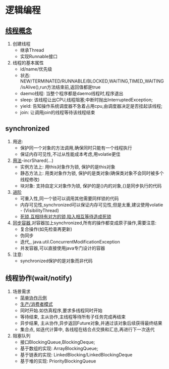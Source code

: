 # 逻辑编程

## [线程概念](BaseThreadDemo.java)

1. 创建线程
    - 继承Thread
    - 实现Runnable接口
2. 线程的基本属性
    - id/name/优先级
    - 状态: NEW/TERMINATED/RUNNABLE/BLOCKED,WAITING,TIMED_WAITING/isAlive(),run方法结束前,返回值都是true
    - daemo线程: 当整个程序都是daemo线程时,程序退出
    - sleep: 该线程让出CPU,线程阻塞;中断时抛出InterruptedException;
    - yield: 告知操作系统调度器不急着占用cpu,由调度器决定是否挂起该线程;
    - join: 让调用join的线程等待该线程结束

## synchronized

1. 用途:
    - 保护同一个对象的方法调用,确保同时只能有一个线程执行
    - 保证内存可见性,不过从性能成本考虑,用volatie更佳
2. [用法](SharedMemoryDemo.java)-incrShared(...)
    - 实例方法上: 用this对象作为锁, 保护的是this对象
    - 静态方法上: 用类对象作为锁, 保护的是类对象(确保类对象不会同时被多个线程修改)
    - 块对象: 支持自定义对象作为锁, 保护的是()内的对象,{}是同步执行的代码
3. [进阶](SharedMemoryDemo.java)
    - 可重入性,同一个锁可以调用其他需要同样锁的代码
    - 内存可见性,synchronized可以保证内存可见性,但是太重,建议使用volatie - (VisibilityThread)
    - [死锁,互相持有对方的锁,陷入相互等待造成死锁](DeadLockDemo.java)
4. [同步容器](CollectionDemo.java),对容器加上synchronized,所有的操作都变成原子操作,需要注意:
    - 复合操作(如先检查再更新)
    - 伪同步
    - 迭代,, java.util.ConcurrentModificationException
    - 并发容器,可以直接使用java专门设计的容器
5. 注意:
    - synchronized保护的是对象而非代码

## 线程协作(wait/notify)

1. 场景需求
    - [简单协作示例](WaitAndNotifyDemo.java)
    - [生产/消费者模式](ProducerAndConsumerDemo.java)
    - 同时开始.如仿真程序,要求多线程同时开始
    - 等待结束, 主从协作,主线程等待所有子任务完成再结束
    - 异步结果, 主从协作,异步返回Future对象,并通过该对象后续获得最终结果
    - 集合点, 如迭代计算中, 各线程在结合点交换和汇总,再进行下一次迭代
2. 阻塞队列
    - 接口BlockingQueue,BlockingDeque;
    - 基于数组的实现: ArrayBlockingQueue;
    - 基于链表的实现: LinkedBlocking/LinkedBlockingDeque
    - 基于堆的实现: PriorityBlockingQueue